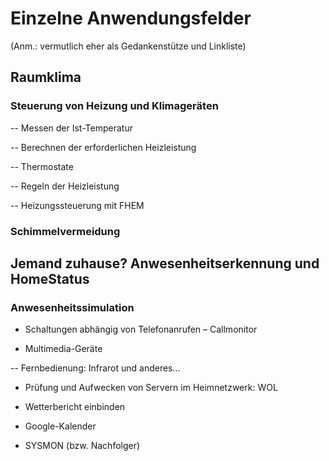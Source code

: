 
# Einzelne Anwendungsfelder 

(Anm.: vermutlich eher als Gedankenstütze und Linkliste)

## Raumklima

### Steuerung von Heizung und Klimageräten

 -- Messen der Ist-Temperatur

 -- Berechnen der erforderlichen Heizleistung

 -- Thermostate

 -- Regeln der Heizleistung

 -- Heizungssteuerung mit FHEM
 
### Schimmelvermeidung

## Jemand zuhause? Anwesenheitserkennung und HomeStatus

### Anwesenheitssimulation

 - Schaltungen abhängig von Telefonanrufen – Callmonitor

 - Multimedia-Geräte

 -- Fernbedienung: Infrarot und anderes...

 - Prüfung und Aufwecken von Servern im Heimnetzwerk: WOL

 - Wetterbericht einbinden

 - Google-Kalender

 - SYSMON (bzw. Nachfolger)
